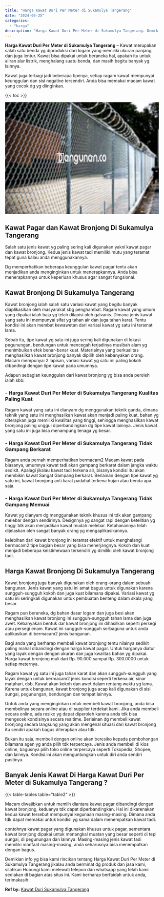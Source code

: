 ```yaml
---
title: "Harga Kawat Duri Per Meter di Sukamulya Tangerang"
date: "2024-05-25"
categories: 
  - "harga"
description: "Harga Kawat Duri Per Meter di Sukamulya Tangerang. Demikian info yg bisa kami rincikan tentang Harga Kawat Duri Per Meter di Sukamulya Tangerang jikalau anda..."
---
```


**Harga Kawat Duri Per Meter di Sukamulya Tangerang** – Kawat merupakan salah satu benda yg diproduksi dari logam yang memiliki ukuran panjang dan juga lentur. Kawat bisa dipakai untuk beraneka hal, apakah itu untuk aliran alur listrik, menghalang suatu benda, dan masih begitu banyak yg lainnya.

Kawat juga terbagi jadi beberapa tipenya, setiap ragam kawat mempunyai keunggulan dan sisi negative tersendiri. Anda bisa memakai macam kawat yang cocok dg yg diinginkan.

{{< toc >}}

![Harga Kawat Duri Per Meter di Sukamulya Tangerang](/images/jual-kawat-murah03.png)

## Kawat Pagar dan Kawat Bronjong Di Sukamulya Tangerang

Salah satu jenis kawat yg paling sering kali digunakan yakni kawat pagar dan kawat bronjong. Kedua jenis kawat tadi memiliki mutu yang teramat tepat guna kalau anda menggunakannya.

Dg memperhatikan beberapa keunggulan kawat pagar tentu akan menjadikan anda menginginkan untuk menerapkannya. Anda bisa menerapkannya untuk keperluan khusus agar sangat fungsional.

## Kawat Bronjong Di Sukamulya Tangerang

Kawat bronjong ialah salah satu variasi kawat yang begitu banyak diaplikasikan oleh masyarakat sbg penghambat. Ragam kawat yang umum yang dipakai ialah baja yg telah dilapisi oleh galvanis. Dimana jenis kawat yang satu ini mempunyai sifat yg tahan air dan juga tahan karat. Tentu kondisi ini akan membat kewawetan dari variasi kawat yg satu ini teramat lama.

Sebab itu, tipe kawat yg satu ini juga sering kali digunakan di lokasi pegunungan, bendungan untuk mencegah terjadinya musibah alam yg menimbulkan efek benar-benar kuat. Materialnya yang berkualitas menghasilkan kawat bronjong banyak dipilih oleh kebanyakan orang. Macam mempunyai 2 lapisan, variasi kawat yg satu ini paling kokoh dibandingi dengan tipe kawat pada umumnya.

Adapun sebagian keunggulan dari kawat bronjong yg bisa anda peroleh ialah sbb:

### \- Harga Kawat Duri Per Meter di Sukamulya Tangerang Kualitas Paling Kuat

Ragam kawat yang satu ini dianyam dg menggunakan teknik ganda, dimana teknik yang satu ini menghasilkan kawat akan menjadi paling kuat. bahan yg diterapkan juga memiliki kwalitas yang tinggi, sehingga menghasilkan kawat bronjong paling unggul diperbandingkan dg tipe kawat lainnya. Jenis kawat yang satu ini juga bisa menampung tenaga yg besar.

### \- Harga Kawat Duri Per Meter di Sukamulya Tangerang Tidak Gampang Berkarat

Ragam anda pernah memperhatikan bermacam2 Macam kawat pada biasanya, umumnya kawat tadi akan gampang berkarat dalam jangka waktu sedikit. Apalagi jikalau kawat tadi terkena air, bisanya kondisi itu akan membikin kawat Sangat Gampang berkarat. Berlainan dengan tipe kawat yg satu ini, kawat bronjong anti karat padahal terkena hujan atau benda apa saja.

### \- Harga Kawat Duri Per Meter di Sukamulya Tangerang Tidak Gampang Memuai

Kawat yg dianyam dg menggunakan teknik khusus ini tdk akan gampang melebar dengan sendirinya. Designnya yg sangat rapi dengan ketelitian yg tinggi tdk akan menjadikan kawat mudah melebar. Ketahanannya telah dijelaskan oleh sangat banyak orang yg mengaplikasikannya.

kelebihan dari kawat bronjong ini teramat efektif untuk menghalangi bermacam2 tipe bagian besar yang bisa menerjangnya. Kokoh dan kuat menjadi beberapa keistimewaan tersendiri yg dimiliki oleh kawat bronjong tadi.

## Harga Kawat Bronjong Di Sukamulya Tangerang

Kawat bronjong juga banyak digunakan oleh orang-orang dalam sebuah bangunan. Jenis kawat yang satu ini amat bagus untuk digunakan karena sungguh-sungguh kokoh dan juga kuat bilamana dipakai. Variasi kawat yg satu ini seringkali digunakan untuk pembuatan benteng dalam skala yang besar.

Ragam pun beraneka, dg bahan dasar logam dan juga besi akan menghasilkan kawat bronjong ini sungguh-sungguh tahan lama dan juga awet. Kebanyakan bentuk dar kawat bronjong ini dihasilkan seperti persegi atau persegi enam. Kawat ini sungguh-sungguh serbaguna untuk anda aplikasikan di bermacam2 jenis bangunan.

Bagi anda yang berharap membeli kawat bronjong tentu nilainya sedikit paling mahal dibandingi dengan harga kawat pagar. Untuk harganya diatur yang layak dengan dengan ukuran dan juga kwalitas bahan yg dipakai. Harga kawat bronjong muli dari Rp. 90.000 sampai Rp. 300.0000 untuk setiap meternya.

Ragam kawat yg satu ini juga tahan karat dan akan sungguh-sungguh yang layak dengan untuk bermacam2 jenis kondisi seperti terkena air, sinar matahari, dsb. Kawat akan kokoh dan awet dalam rentang waktu yg lama. Karena untuk bangunan, kawat bronjong juga acap kali digunakan di sisi sungai, pegunungan, bendungan dan tempat lainnya.

Untuk anda yang menginginkan untuk membeli kawat bronjong, anda bisa membelinya secara online atau di supplier terdekat kami. Jika anda membeli secara online, ada resiko yg dapat diperoleh karena anda tdk bisa mengecek kondisinya secara realtime. Berlainan dg membeli kawat bronjong secara langsung yang akan mengenal situasi dari kawat bronjong itu sendiri apakah bagus diterapkan atau tdk.

Bukan itu saja, membeli dengan online akan beresiko kepada pembohongan bilamana agen yg anda pilih tdk terpercaya. Jenis anda membeli di kios online, bagusnya pilih toko online terpercaya seperti Tokopedia, Shopee, dan lainnya. Kondisi ini akan menguntungkan untuk diri anda sendiri pastinya.

## Banyak Jenis Kawat Di Harga Kawat Duri Per Meter di Sukamulya Tangerang ?

{{< table-tables table="table2" >}}

Macam diwajibkan untuk memlih diantara kawat pagar dibandingi dengan kawat bronjong, keduanya tdk dapat diperbandingkan. Hal ini dikarenakan kedua kawat tersebut mempunyai kegunaan masing-masing. Dimana anda tdk dapat memakai untuk kondisi yg sama dalam menempatkan kawat tadi.

contohnya kawat pagar yang digunakan khusus untuk pagar, sementara kawat bronjong dipakai untuk menangkal muatan yang besar seperti di tepi sungai, di pegunungan dan lainnya. Masing-masing jenis kawat tadi memiliki manfaat masing-masing, anda seharusnya bisa menempatkan dengan bagus.

Demikian info yg bisa kami rincikan tentang Harga Kawat Duri Per Meter di Sukamulya Tangerang jikalau anda berminat dg produk dan jasa kami, silahkan Hubungi kami melewati telepon dan whatsapp yang telah kami sediakan di bagian atas situs ini. Kami berharap berfaidah untuk anda, terimakasih.

**Ref by:** [Kawat Duri Sukamulya Tangerang](https://id.wikipedia.org/wiki/Kawat)
